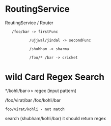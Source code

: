 # RoutingService
RoutingService / Router



       /foo/bar -> firstFunc
       
               /ujjwal/jindal -> secondFunc
               
               /shuhham -> sharma
               
               /foo/* /bar -> cricket
              


# wild Card Regex Search
*/kohli/bar->> regex (input pattern)


/foo/virat/bar
/foo/kohli/bar

    foo/virat/kohli - not match

search (shubham/kohli/bar)
it should return regex


 
